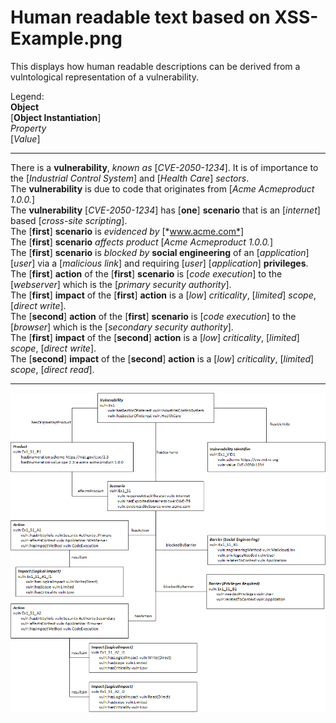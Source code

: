 # Human readable text based on XSS-Example.png

This displays how human readable descriptions can be derived from a vulntological representation of a vulnerability. <br />

Legend:<br />
**Object**<br />
[**Object Instantiation**]<br />
*Property*<br />
[*Value*]<br />

---

There is a **vulnerability**, *known as* [*CVE-2050-1234*]. It is of importance to the [*Industrial Control System*] and [*Health Care*] *sectors*.<br />
The **vulnerability** is due to code that originates from [*Acme Acmeproduct 1.0.0.*] <br />
The **vulnerability** [*CVE-2050-1234*] has [**one**] **scenario** that is an [*internet*] based [*cross-site scripting*]. <br />
The [**first**] **scenario** is *evidenced by* [*www.acme.com*]<br />
The [**first**] **scenario** *affects product* [*Acme Acmeproduct 1.0.0.*] <br />
The [**first**] **scenario** is *blocked by* **social engineering** of an [*application*] [*user*] via a [*malicious link*] and requiring [*user*] [*application*] **privileges**. <br />
The [**first**] **action** of the [**first**] **scenario** is [*code execution*] to the [*webserver*] which is the [*primary security authority*].<br />
The [**first**] **impact** of the [**first**] **action** is a [*low*] *criticality*, [*limited*] *scope*, [*direct write*].<br />
The [**second**] **action** of the [**first**] **scenario** is [*code execution*] to the [*browser*] which is the [*secondary security authority*].<br />
The [**first**] **impact** of the [**second**] **action** is a [*low*] *criticality*, [*limited*] *scope*, [*direct write*].<br />
The [**second**] **impact** of the [**second**] **action** is a [*low*] *criticality*, [*limited*] *scope*, [*direct read*]. <br />

---

![XSS-Example](xss-example.png "XSS-Example")
